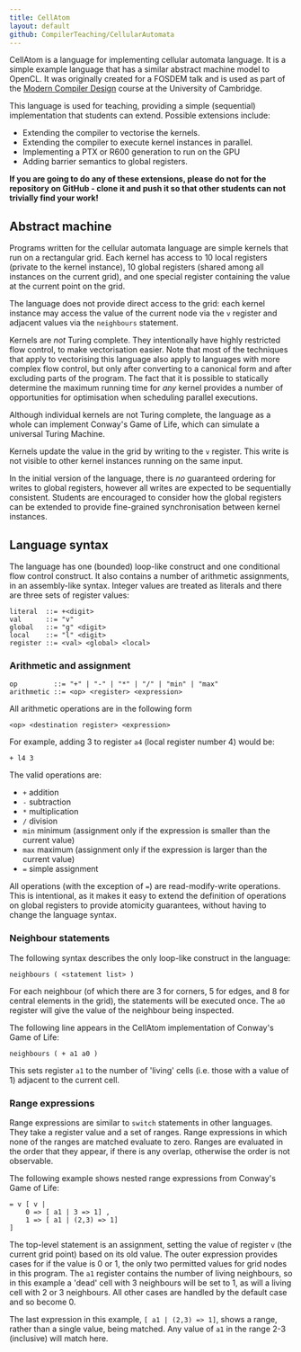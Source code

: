 ```yaml
---
title: CellAtom
layout: default
github: CompilerTeaching/CellularAutomata
---
```


CellAtom is a language for implementing cellular automata language. It is a
simple example language that has a similar abstract machine model to OpenCL.
It was originally created for a FOSDEM talk and is used as part of the [Modern
Compiler Design](//www.cl.cam.ac.uk/teaching/1314/L25/) course at the
University of Cambridge.

This language is used for teaching, providing a simple (sequential)
implementation that students can extend.  Possible extensions include:

- Extending the compiler to vectorise the kernels.
- Extending the compiler to execute kernel instances in parallel.
- Implementing a PTX or R600 generation to run on the GPU
- Adding barrier semantics to global registers.

**If you are going to do any of these extensions, please do not for the
repository on GitHub - clone it and push it so that other students can not
trivially find your work!**

Abstract machine
----------------

Programs written for the cellular automata language are simple kernels that run
on a rectangular grid.  Each kernel has access to 10 local registers (private
to the kernel instance), 10 global registers (shared among all instances on the
current grid), and one special register containing the value at the current
point on the grid.

The language does not provide direct access to the grid: each kernel instance
may access the value of the current node via the `v` register and adjacent
values via the `neighbours` statement.

Kernels are *not* Turing complete.  They intentionally have highly restricted
flow control, to make vectorisation easier.  Note that most of the techniques
that apply to vectorising this language also apply to languages with more
complex flow control, but only after converting to a canonical form and after
excluding parts of the program.  The fact that it is possible to statically
determine the maximum running time for *any* kernel provides a number of
opportunities for optimisation when scheduling parallel executions.

Although individual kernels are not Turing complete, the language as a whole
can implement Conway's Game of Life, which can simulate a universal Turing
Machine.

Kernels update the value in the grid by writing to the `v` register.  This
write is not visible to other kernel instances running on the same input.

In the initial version of the language, there is *no* guaranteed ordering for
writes to global registers, however all writes are expected to be sequentially
consistent.  Students are encouraged to consider how the global registers can
be extended to provide fine-grained synchronisation between kernel instances.

Language syntax
---------------

The language has one (bounded) loop-like construct and one conditional flow
control construct.  It also contains a number of arithmetic assignments, in an
assembly-like syntax.  Integer values are treated as literals and there are
three sets of register values:

	literal  ::= +<digit>
	val      ::= "v"
	global   ::= "g" <digit>
	local    ::= "l" <digit>
	register ::= <val> <global> <local>

### Arithmetic and assignment

	op         ::= "+" | "-" | "*" | "/" | "min" | "max"
	arithmetic ::= <op> <register> <expression>

All arithmetic operations are in the following form 

	<op> <destination register> <expression>

For example, adding 3 to register `a4` (local register number 4) would be:

	+ l4 3

The valid operations are:

- `+` addition
- `-` subtraction
- `*` multiplication
- `/` division
- `min` minimum (assignment only if the expression is smaller than the current
  value)
- `max` maximum (assignment only if the expression is larger than the current
  value)
- `=` simple assignment

All operations (with the exception of `=`) are read-modify-write operations.
This is intentional, as it makes it easy to extend the definition of operations
on global registers to provide atomicity guarantees, without having to change
the language syntax.

### Neighbour statements

The following syntax describes the only loop-like construct in the language:

	neighbours ( <statement list> )

For each neighbour (of which there are 3 for corners, 5 for edges, and 8 for
central elements in the grid), the statements will be executed once.  The `a0`
register will give the value of the neighbour being inspected.

The following line appears in the CellAtom implementation of Conway's Game of Life:

	neighbours ( + a1 a0 )

This sets register `a1` to the number of 'living' cells (i.e. those with a
value of 1) adjacent to the current cell.


### Range expressions

Range expressions are similar to `switch` statements in other languages.  They
take a register value and a set of ranges.  Range expressions in which none of
the ranges are matched evaluate to zero.  Ranges are evaluated in the order
that they appear, if there is any overlap, otherwise the order is not
observable.

The following example shows nested range expressions from Conway's Game of
Life:

	= v [ v |
		0 => [ a1 | 3 => 1] ,
		1 => [ a1 | (2,3) => 1]
	]

The top-level statement is an assignment, setting the value of register `v`
(the current grid point) based on its old value.  The outer expression provides
cases for if the value is 0 or 1, the only two permitted values for grid nodes
in this program.  The `a1` register contains the number of living neighbours,
so in this example a 'dead' cell with 3 neighbours will be set to 1, as will a
living cell with 2 or 3 neighbours.  All other cases are handled by the default
case and so become 0.

The last expression in this example, `[ a1 | (2,3) => 1]`, shows a range,
rather than a single value, being matched.  Any value of `a1` in the range 2-3
(inclusive) will match here.

